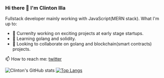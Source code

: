 ### Hi there 👋 I'm Clinton Illa
Fullstack developer mainly working with JavaScript(MERN stack).
What I'm up to:
- 🔭 Currenlty working on exciting projects at early stage startups.
- 🌱 Learning golang and solidity.
- 👯 Looking to collaborate on golang and blockchain(smart contracts) projects.

📫 How to reach me: [twitter](https://twitter.com/clish_illa)

![Clinton's GitHub stats](https://github-readme-stats.vercel.app/api?username=Clish254&show_icons=true&theme=gruvbox&count_private=true)
[![Top Langs](https://github-readme-stats.vercel.app/api/top-langs/?username=Clish254&theme=gruvbox&langs_count=8&layout=compact)](https://github.com/Clish254/github-readme-stats)


